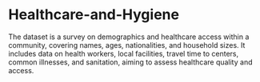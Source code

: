 # Healthcare-and-Hygiene
The dataset is a survey on demographics and healthcare access within a community, covering names, ages, nationalities, and household sizes. It includes data on health workers, local facilities, travel time to centers, common illnesses, and sanitation, aiming to assess healthcare quality and access.
